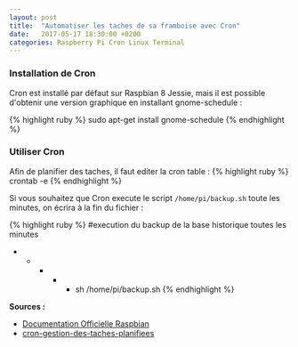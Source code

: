 ```yaml
---
layout: post
title:  "Automatiser les taches de sa framboise avec Cron"
date:   2017-05-17 18:30:00 +0200
categories: Raspberry Pi Cron Linux Terminal 
---
```


<h3>Installation de Cron</h3>

Cron est installé par défaut sur Raspbian 8 Jessie, mais il est possible d'obtenir une version graphique en installant gnome-schedule :

{% highlight ruby %}
sudo apt-get install gnome-schedule
{% endhighlight %}

<h3>Utiliser Cron</h3>
Afin de planifier des taches, il faut editer la cron table :
{% highlight ruby %}
crontab -e
{% endhighlight %}

Si vous souhaitez que Cron execute le script <code>/home/pi/backup.sh</code> toute les  minutes, on écrira à la fin du fichier :

{% highlight ruby %}
#execution du backup de la base historique toutes les minutes
* * * * * sh /home/pi/backup.sh
{% endhighlight %}


<strong>Sources :</strong>
<ul>
    <li>
    <a href="https://www.raspberrypi.org/documentation/linux/usage/cron.md">Documentation Officielle Raspbian </a>
    </li>
    <li>
     <a href="https://technique.arscenic.org/commandes-linux-de-base/article/cron-gestion-des-taches-planifiees">cron-gestion-des-taches-planifiees</a>
    </li>
</ul>